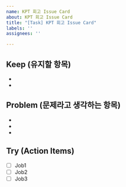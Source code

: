 ```yaml
---
name: KPT 회고 Issue Card
about: KPT 회고 Issue Card
title: "[Task] KPT 회고 Issue Card"
labels: ''
assignees: ''

---
```


## Keep (유지할 항목)
- 
- 

## Problem (문제라고 생각하는 항목)
- 
- 
- 

## Try (Action Items)
- [ ] Job1
- [ ] Job2
- [ ] Job3
